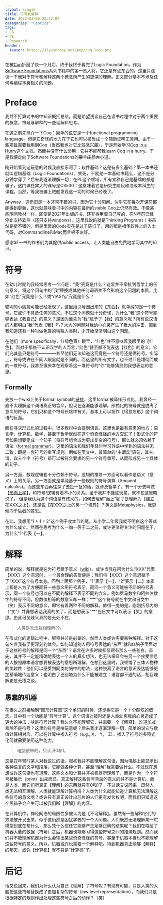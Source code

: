 ```yaml
---
layout: single
title: 符号和解释
date: 2022-03-06 22:52:07
categories: "Caprice"
tags:
- CS
- PL
- Research
header:
  teaser: https://ilyasergey.net/pnp/coq-logo.png
---
```


在被[Coq](https://coq.inria.fr/)折磨了快一个月后，终于我终于看完了Logic Foundation。作为[Software Foundations](https://softwarefoundations.cis.upenn.edu/)系列书籍中的第一员大将，它还是有点东西的。这里只浅谈一下我对于符号和解释这两个概念所产生的更深的理解。正文部分基本不涉及任何与编程本身相关的问题。

# Preface

我并不打算对书的中知识概括总结，而是希望浅谈自己在读书过程中对于两个重要的概念，符号与解释的一些理解和思考。

在这之前先简介一下Coq：简单的说它是一个functional programming language。但是它奇怪的地方在于它也可以被当成一个辅助证明工具用。由于一些项目需要我用到Coq（当然我也对它比较感兴趣），于是开始学习[Coq in a Hurry](https://cel.archives-ouvertes.fr/inria-00001173v6/document)这个文档。然而并没有什么卵用：它并不能帮我learn Coq in a hurry。于是我便走向了Software Foundations的~~康~~羊~~庄~~肠~~大~~小道。

刚开始看到这玩意的时候我直接乐呵了：软件基础？这是有多么基础？第一本书还就叫逻辑基础（Logic Foundations）。笑死，不就是一本基础书籍么，这不是分分钟学穿了？后来我逐渐理解一切：在PL这个领域，所有宣称自己是基础的都是骗子。这门课在宾大的课号是CS500：这意味着它是研究生阶段和顶级本科生的课程。当然，等我被骗上贼船发现这一切的时候已经晚了。

Anyway，这仍旧是一本非常不错的书，因为它十分阳间。似乎它在每次开课前都能得到更新，这也就意味着书中的内容在最新的stable Coq上仍然有效。不像某些阴间教材一样，即使是2021年出版的书，还非得用着自己写的，在N年前已经停止支持软件（还只支持windows）。这里我说的就是Thinking Programs！书虽然是挺不错的，但是里面的Code实在是过于陈旧了，用的都是祖传软件上的入土代码，对Commandline和Mac而言极不友好。

感谢SF一书的作者们为其提供public access，让人类能自由免费地学习其中的知识。

# 符号

在幼儿时期的我经常思考一个问题：“我“究竟是什么？这里并不牵扯到哲学上的任何意义，将这个问句中的”我”替换成其他任何词语并不会影响这个问题的本质，比如“红色”究竟是什么？或“dASYg”究竟是什么？

聪明的小朋友可能已经发现了，这里用引号圈出来的【东西】，就单纯的是一个符号，它或许不具备任何的意义。不过这个问题就十分奇怪，为什么”我“这个符号能够表达【我自己】的意义？是因为谁先为”我“赋予了【我】的意义呢？所有说汉语的人都明白”我“代表【我】吗？大大的问题对我幼小心灵产生了极大的冲击，直到我知道还有一种叫做色盲的特殊人类时，才开始渐渐明白这个问题。

在他们（more specifically，红绿色盲）眼里，“红色”并不意味着我眼里的【红色】。而对于那些不认识汉字的人而言，”红色“甚至都不能表达【红色】的意义。它们充其量只是符号————甚至他们无法知道这究竟是一个符号还是俩符号。实际上，符号或许在不同人眼里就是不同的。而这里的所有文字，也不过只是堆彻而成的一堆符号，我甚至很庆幸在观察着这一堆符号的”你“能够猜测到我想表达的意思。

## Formally

先放一个wiki上关于formal symbol的[链接](https://en.wikipedia.org/wiki/Symbol_(formal))。这里formal被译作形式化，我曾经一直不太理解这个词语真正的含义，但现在逐渐能够理解。形式化的符号就是脱离了意义的符号，它们只和这个符号长啥样有关，基本上可以视作【得意忘形】这个词语的反面。

而在寻求形式化的过程中，很多教材中会提到语言。这里也是最有意思的地方：语言学，计算机，数学，甚至于哲学居然在这个奇奇怪怪的地方交汇了！形式化的符号如果想要组成一个句子（将符号组合成为更加复杂的符号），那么就必须依赖于语法（[formal grammar](https://en.wikipedia.org/wiki/Formal_grammar)）。这里的语法和我们年轻时学习外语中学到的语法并无二致：即是一套符号的重写规则。例如在英文中，最简单的“主谓宾”语句，其主、谓、宾三个字（符号）都可以被符合要求的另一个符号重写，从而形成另一个具体的句子。

另一方面，数理逻辑也十分依赖于符号。逻辑的推导一方面可以看作是语义（意义）上的关系，另一方面就是单纯基于一些规则的符号演算（Sequent calculus)。而这些东西再往深了去扯一扯的话，就涉及哲学了。有一个分支叫做【[形而上学](https://zh.wikipedia.org/wiki/%E5%BD%A2%E4%B8%8A%E5%AD%B8)】，和符号/逻辑有着不小的关系。鉴于我并不懂这玩意，就不在这里瞎说了。
但是我认为这个词语是有歧义的。如何去理解“而上”呢？是理解为【建立在XXX之上】，还是说【在XXX之上的另一个境界】？英文是Metaphysics，我更倾向于后者的意思。

在此，我想用“1 + 1 = 2”这个例子收本节的尾。从小学二年级我就不明白这个等式为什么成立。然而在思考为什么一加一等于二之前，或许更值得关注的问题在于，为什么“1”代表【一】。

# 解释

简单的说，解释就是在为符号赋予意义（[wiki](https://zh.wikipedia.org/wiki/%E8%A7%A3%E9%87%8B_(%E9%82%8F%E8%BC%AF))）。或许当我在问为什么“XXX”代表【XXX】这个意思时，一个最合理的答案便是：我们将【XXX】这个意思赋予了“XXX”这个符号本身。回到上面那个例子，“1”表示【一】，“2”表示【二】本质上都是人为了方便而将一些意义用符号表示。而同一个意义可能被不同的符号表示，同一个符号也可以在不同的解释下表示不同的含义。例如罗马数字和阿拉伯数字的符号不同，但数值相等的数意义却一样；“艹”这个符号就在中文和日文中（笑）表示不同的意义，即它有着两种不同的解释。值得一提的是，刚刚括号内的（“笑”）并非想表达我真的笑了，而是想表示“艹”在日文中可以表示【笑】的意思。由此可见歧义真的是无处不在。

> 人类是无法互相理解的。

在形式化的逻辑过程中，解释并非是必要的，然而人类或许需要某种解释。对于这句名言我有了更深刻的体会。如何知道别人用符号表达的“东西”就和ta脑子里面对于这些符号的解释是同一个“东西”？语言在许多时候都显得有那么一些苍白。首先，其并不一定能精确地表达一个人的真实想法，也无法保证会被另一个接受信息的人按照原本语言想要被表达的意思所理解。在想到这里时，我顿悟了三体人物种的优越性：他们可以感受到同类的脑中的想法，这种脱离了语言的意识表达能够更加精确地传达意义；也明白了巴别塔为什么不能被建立：语言都不通的话，相互理解更是无稽之谈。

## 愚蠢的机器

在很久之前接触到“图形计算器”这个单词的时候，还觉得它是一个十分酷炫的概念。其中有一个功能是“符号计算”。这个词语对彼时还是人类幼崽我的心灵造成了更大的冲击：啥是符号计算？我久久不能理解它，并需要一个【解释】。难道加减乘除不是符号？这里的符号是啥玩意呢？后来我才逐渐理解一切，简单的说它与数值计算相对应，可以在计算中掺入符号（e.g., X， Y， Z）。掺入了符号的多项式化简就需要使用这种能力。

> 电脑很笨的，只认识0和1。

这是在年轻时某人对我说过的话。起初我并不能理解这句话，因为电脑上能显示出各种语言的文字和段落，它能做各种计算，甚至“理解”我需要做什么。不过现在想想或许这句话也有道理，这些文本和计算并非被机器所理解了，而是作为一个个符号被展示（print）出来而已。真正解释这些符号背后的意义的并不是计算机，而是人类，而它们所真正【理解】的东西就只有0和1了。不过话又说回来，既然人类无法相互理解，人类就能理解计算机吗？人类为什么就能知道计算机无法理解这些符号的意义呢？或许只有真正设计出芯片的人们更有发言权吧，而我们只知道这个黑箱子会产生可以被我们所【理解】的内容。

在计算机中，神经网络的局限性多被认为是【不可解释】。虽然有一些解释它们的方法被开发出来，似乎这仍然是困扰学者的一个大问题。人们既然无法理解某一坨模型到底在想什么，那么凭什么信任它能够产生足够正确的结果呢？我们在喂给了机器大量的数据（符号）之后，机器也能够习得这些符号之间的推演规则。然而我们并不能理解机器为什么会输出某些奇奇怪怪的符号，甚至于机器本身也不能理解这些符号的意义。所以，机器或许也需要一个解释吧。待到机器真正能够【解释】的那天，或许【计算机】就不只是“计算机”了。

# 后记

话又说回来，我们为什么认为自己【理解】了符号呢？有没有可能，只是人类的大脑把这些符号替换成了更加复杂的符号（low level representation），而我们只是根据特定的规则作出处理这些符号之后的动作？（笑）
